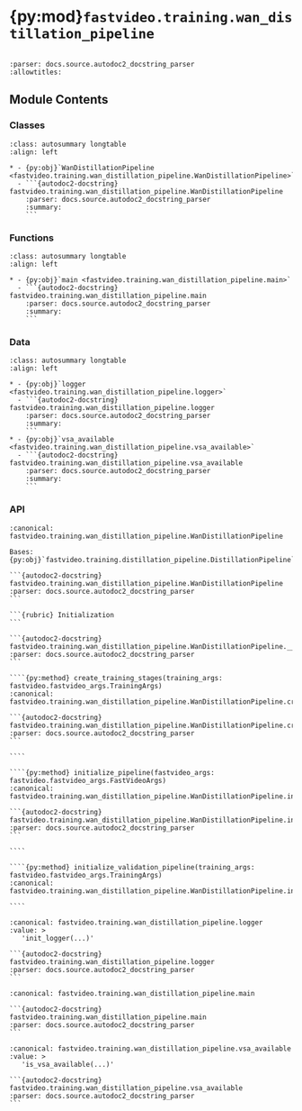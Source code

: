 # {py:mod}`fastvideo.training.wan_distillation_pipeline`

```{py:module} fastvideo.training.wan_distillation_pipeline
```

```{autodoc2-docstring} fastvideo.training.wan_distillation_pipeline
:parser: docs.source.autodoc2_docstring_parser
:allowtitles:
```

## Module Contents

### Classes

````{list-table}
:class: autosummary longtable
:align: left

* - {py:obj}`WanDistillationPipeline <fastvideo.training.wan_distillation_pipeline.WanDistillationPipeline>`
  - ```{autodoc2-docstring} fastvideo.training.wan_distillation_pipeline.WanDistillationPipeline
    :parser: docs.source.autodoc2_docstring_parser
    :summary:
    ```
````

### Functions

````{list-table}
:class: autosummary longtable
:align: left

* - {py:obj}`main <fastvideo.training.wan_distillation_pipeline.main>`
  - ```{autodoc2-docstring} fastvideo.training.wan_distillation_pipeline.main
    :parser: docs.source.autodoc2_docstring_parser
    :summary:
    ```
````

### Data

````{list-table}
:class: autosummary longtable
:align: left

* - {py:obj}`logger <fastvideo.training.wan_distillation_pipeline.logger>`
  - ```{autodoc2-docstring} fastvideo.training.wan_distillation_pipeline.logger
    :parser: docs.source.autodoc2_docstring_parser
    :summary:
    ```
* - {py:obj}`vsa_available <fastvideo.training.wan_distillation_pipeline.vsa_available>`
  - ```{autodoc2-docstring} fastvideo.training.wan_distillation_pipeline.vsa_available
    :parser: docs.source.autodoc2_docstring_parser
    :summary:
    ```
````

### API

`````{py:class} WanDistillationPipeline(model_path: str, fastvideo_args: fastvideo.fastvideo_args.TrainingArgs, required_config_modules: list[str] | None = None, loaded_modules: dict[str, torch.nn.Module] | None = None)
:canonical: fastvideo.training.wan_distillation_pipeline.WanDistillationPipeline

Bases: {py:obj}`fastvideo.training.distillation_pipeline.DistillationPipeline`

```{autodoc2-docstring} fastvideo.training.wan_distillation_pipeline.WanDistillationPipeline
:parser: docs.source.autodoc2_docstring_parser
```

```{rubric} Initialization
```

```{autodoc2-docstring} fastvideo.training.wan_distillation_pipeline.WanDistillationPipeline.__init__
:parser: docs.source.autodoc2_docstring_parser
```

````{py:method} create_training_stages(training_args: fastvideo.fastvideo_args.TrainingArgs)
:canonical: fastvideo.training.wan_distillation_pipeline.WanDistillationPipeline.create_training_stages

```{autodoc2-docstring} fastvideo.training.wan_distillation_pipeline.WanDistillationPipeline.create_training_stages
:parser: docs.source.autodoc2_docstring_parser
```

````

````{py:method} initialize_pipeline(fastvideo_args: fastvideo.fastvideo_args.FastVideoArgs)
:canonical: fastvideo.training.wan_distillation_pipeline.WanDistillationPipeline.initialize_pipeline

```{autodoc2-docstring} fastvideo.training.wan_distillation_pipeline.WanDistillationPipeline.initialize_pipeline
:parser: docs.source.autodoc2_docstring_parser
```

````

````{py:method} initialize_validation_pipeline(training_args: fastvideo.fastvideo_args.TrainingArgs)
:canonical: fastvideo.training.wan_distillation_pipeline.WanDistillationPipeline.initialize_validation_pipeline

````

`````

````{py:data} logger
:canonical: fastvideo.training.wan_distillation_pipeline.logger
:value: >
   'init_logger(...)'

```{autodoc2-docstring} fastvideo.training.wan_distillation_pipeline.logger
:parser: docs.source.autodoc2_docstring_parser
```

````

````{py:function} main(args) -> None
:canonical: fastvideo.training.wan_distillation_pipeline.main

```{autodoc2-docstring} fastvideo.training.wan_distillation_pipeline.main
:parser: docs.source.autodoc2_docstring_parser
```
````

````{py:data} vsa_available
:canonical: fastvideo.training.wan_distillation_pipeline.vsa_available
:value: >
   'is_vsa_available(...)'

```{autodoc2-docstring} fastvideo.training.wan_distillation_pipeline.vsa_available
:parser: docs.source.autodoc2_docstring_parser
```

````
